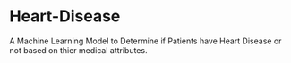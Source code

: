 # Heart-Disease
A Machine Learning Model to Determine if Patients have Heart Disease or not based on thier medical attributes. 
